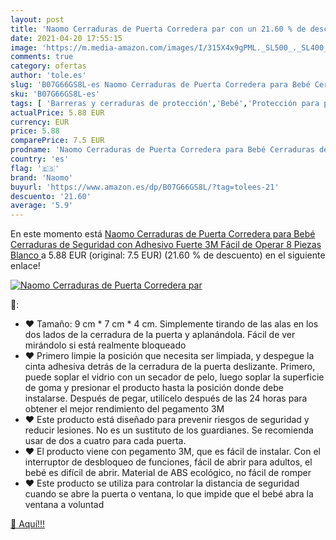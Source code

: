 ```yaml
---
layout: post
title: 'Naomo Cerraduras de Puerta Corredera par con un 21.60 % de descuento'
date: 2021-04-20 17:55:15
image: 'https://m.media-amazon.com/images/I/315X4x9gPML._SL500_._SL400_.jpg'
comments: true
category: ofertas
author: 'tole.es'
slug: 'B07G66GS8L-es Naomo Cerraduras de Puerta Corredera para Bebé Cerraduras...'
sku: 'B07G66GS8L-es'
tags: [ 'Barreras y cerraduras de protección','Bebé','Protección para puertas y ventanas','Seguridad','bebé','naomo', ]
actualPrice: 5.88 EUR
currency: EUR
price: 5.88
comparePrice: 7.5 EUR
prodname: 'Naomo Cerraduras de Puerta Corredera para Bebé Cerraduras de Seguridad con Adhesivo Fuerte 3M Fácil de Operar 8 Piezas  Blanco '
country: 'es'
flag: '🇪🇸'
brand: 'Naomo'
buyurl: 'https://www.amazon.es/dp/B07G66GS8L/?tag=tolees-21'
descuento: '21.60'
average: '5.9'
---
```


En este momento está [Naomo Cerraduras de Puerta Corredera para Bebé Cerraduras de Seguridad con Adhesivo Fuerte 3M Fácil de Operar 8 Piezas  Blanco ](https://www.amazon.es/dp/B07G66GS8L/?tag=tolees-21) a 5.88 EUR (original: 7.5 EUR) (21.60 %  de descuento) en el siguiente enlace!

[![Naomo Cerraduras de Puerta Corredera par](https://m.media-amazon.com/images/I/315X4x9gPML._SL500_._SL400_.jpg)](https://www.amazon.es/dp/B07G66GS8L/?tag=tolees-21)

🔎:

- ❤ Tamaño: 9 cm * 7 cm * 4 cm. Simplemente tirando de las alas en los dos lados de la cerradura de la puerta y aplanándola. Fácil de ver mirándolo si está realmente bloqueado
- ❤ Primero limpie la posición que necesita ser limpiada, y despegue la cinta adhesiva detrás de la cerradura de la puerta deslizante. Primero, puede soplar el vidrio con un secador de pelo, luego soplar la superficie de goma y presionar el producto hasta la posición donde debe instalarse. Después de pegar, utilícelo después de las 24 horas para obtener el mejor rendimiento del pegamento 3M
- ❤ Este producto está diseñado para prevenir riesgos de seguridad y reducir lesiones. No es un sustituto de los guardianes. Se recomienda usar de dos a cuatro para cada puerta.
- ❤ El producto viene con pegamento 3M, que es fácil de instalar. Con el interruptor de desbloqueo de funciones, fácil de abrir para adultos, el bebé es difícil de abrir. Material de ABS ecológico, no fácil de romper
- ❤ Este producto se utiliza para controlar la distancia de seguridad cuando se abre la puerta o ventana, lo que impide que el bebé abra la ventana a voluntad

[🛒 Aquí!!!](https://www.amazon.es/dp/B07G66GS8L/?tag=tolees-21)
